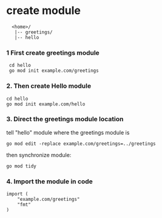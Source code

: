 # create module

```
  <home>/
   |-- greetings/
   |-- hello
```
### 1 First create greetings module
```
 cd hello
 go mod init example.com/greetings
```
### 2. Then create Hello module
```
cd hello
go mod init example.com/hello
```
### 3. Direct the greetings module location
tell "hello" module where the greetings module is
```
go mod edit -replace example.com/greetings=../greetings
```
then synchronize module:
```
go mod tidy
```
### 4. Import the module in code
```
import (
	"example.com/greetings"
	"fmt"
)
```
